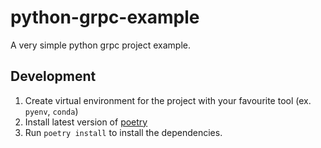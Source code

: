 # python-grpc-example

A very simple python grpc project example.

## Development

1. Create virtual environment for the project with your favourite tool (ex. `pyenv`, `conda`)
2. Install latest version of [poetry](https://github.com/python-poetry/poetry)
3. Run `poetry install` to install the dependencies.
